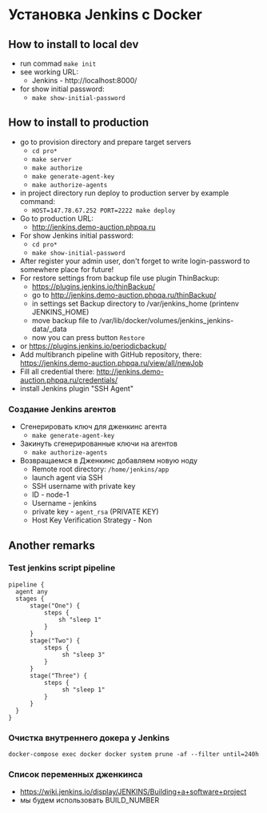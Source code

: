 # Установка Jenkins с Docker

## How to install to local dev
- run commad `make init`
- see working URL:
    - Jenkins - http://localhost:8000/
- for show initial password:
    - `make show-initial-password`

## How to install to production
- go to provision directory and prepare target servers
  - `cd pro*`
  - `make server`
  - `make authorize`
  - `make generate-agent-key`
  - `make authorize-agents`
- in project directory run deploy to production server by example command:
    - `HOST=147.78.67.252 PORT=2222 make deploy`
- Go to production URL:
  - http://jenkins.demo-auction.phpqa.ru
- For show Jenkins initial password:  
  - `cd pro*`
  - `make show-initial-password`
- After register your admin user, don't forget to write login-password to somewhere place for future!
- For restore settings from backup file use plugin ThinBackup:
  - https://plugins.jenkins.io/thinBackup/
  - go to http://jenkins.demo-auction.phpqa.ru/thinBackup/
  - in settings set Backup directory to /var/jenkins_home (printenv JENKINS_HOME)
  - move backup file to /var/lib/docker/volumes/jenkins_jenkins-data/_data
  - now you can press button `Restore`
- or https://plugins.jenkins.io/periodicbackup/
- Add multibranch pipeline with GitHub repository, there: https://jenkins.demo-auction.phpqa.ru/view/all/newJob
- Fill all credential there: http://jenkins.demo-auction.phpqa.ru/credentials/
- install Jenkins plugin "SSH Agent"

### Создание Jenkins агентов
- Сгенерировать ключ для дженкинс агента  
    - `make generate-agent-key`  
- Закинуть сгенерированные ключи на агентов  
    - `make authorize-agents`  
- Возвращаемся в Дженкинс добавляем новую ноду
  - Remote root directory: `/home/jenkins/app`  
  - launch agent via SSH  
  - SSH username with private key   
  - ID - node-1  
  - Username - jenkins  
  - private key - `agent_rsa` (PRIVATE KEY)  
  - Host Key Verification Strategy - Non



## Another remarks
### Test jenkins script pipeline
```
pipeline {
  agent any 
  stages {
      stage("One") {
          steps {
              sh "sleep 1"
          }
      }
      stage("Two") {
          steps {
               sh "sleep 3"
          }
      }
      stage("Three") {
          steps {
               sh "sleep 1"
          }
      }
  }
}
```

### Очистка внутреннего докера у Jenkins
`docker-compose exec docker docker system prune -af --filter until=240h`

### Список переменных дженкинса 
- https://wiki.jenkins.io/display/JENKINS/Building+a+software+project
- мы будем использовать BUILD_NUMBER



